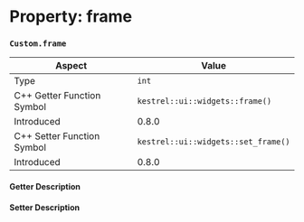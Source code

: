 
# Property: frame
### `Custom.frame`

| Aspect | Value |
| --- | --- |
| Type | `int` |
| C++ Getter Function Symbol | `kestrel::ui::widgets::frame()` |
| Introduced | 0.8.0 |
| C++ Setter Function Symbol | `kestrel::ui::widgets::set_frame()` |
| Introduced | 0.8.0 |

#### Getter Description

#### Setter Description

